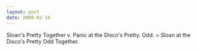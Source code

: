 ```yaml
---
layout: post
date: 2008-02-14
--- 
```


Sloan's Pretty Together v. Panic at the Disco's Pretty. Odd. = Sloan at the Disco's Pretty Odd Together.

